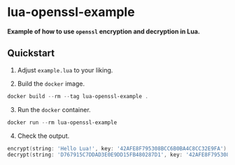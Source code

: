 # lua-openssl-example

**Example of how to use `openssl` encryption and decryption in Lua.**

## Quickstart

1. Adjust `example.lua` to your liking.

2. Build the `docker` image.

```powershell
docker build --rm --tag lua-openssl-example .
```

3. Run the `docker` container.

```powershell
docker run --rm lua-openssl-example
```

4. Check the output.

```powershell
encrypt(string: 'Hello Lua!', key: '42AFE8F795308BCC6B0BA4C8CC32E9FA') => 'D767915C7DDAD3E0E9DD15FB480287D1'
decrypt(string: 'D767915C7DDAD3E0E9DD15FB480287D1', key: '42AFE8F795308BCC6B0BA4C8CC32E9FA') => 'Hello Lua!'
```